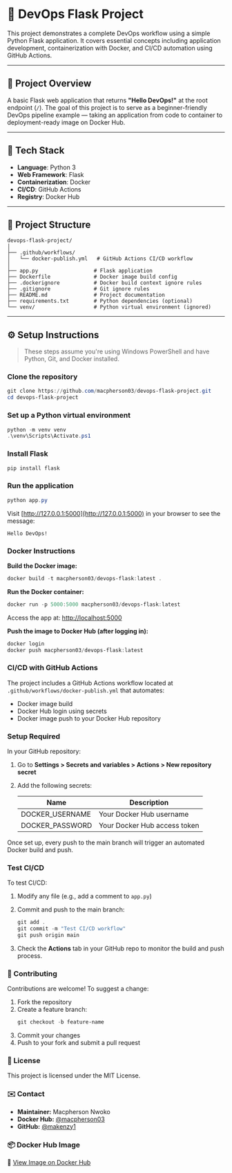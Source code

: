 # 🚀 DevOps Flask Project

This project demonstrates a complete DevOps workflow using a simple Python Flask application. It covers essential concepts including application development, containerization with Docker, and CI/CD automation using GitHub Actions.

---

## 📌 Project Overview

A basic Flask web application that returns **"Hello DevOps!"** at the root endpoint (`/`). The goal of this project is to serve as a beginner-friendly DevOps pipeline example — taking an application from code to container to deployment-ready image on Docker Hub.

---

## 🧰 Tech Stack

- **Language**: Python 3
- **Web Framework**: Flask
- **Containerization**: Docker
- **CI/CD**: GitHub Actions
- **Registry**: Docker Hub

---

## 📂 Project Structure

```
devops-flask-project/
│
├── .github/workflows/
│   └── docker-publish.yml   # GitHub Actions CI/CD workflow
│
├── app.py                  # Flask application
├── Dockerfile              # Docker image build config
├── .dockerignore           # Docker build context ignore rules
├── .gitignore              # Git ignore rules
├── README.md               # Project documentation
├── requirements.txt        # Python dependencies (optional)
└── venv/                   # Python virtual environment (ignored)
```

---

## ⚙️ Setup Instructions

> These steps assume you're using Windows PowerShell and have Python, Git, and Docker installed.

### Clone the repository

```powershell
git clone https://github.com/macpherson03/devops-flask-project.git
cd devops-flask-project
```

### Set up a Python virtual environment

```powershell
python -m venv venv
.\venv\Scripts\Activate.ps1
```

### Install Flask

```powershell
pip install flask
```

### Run the application

```powershell
python app.py
```
Visit [http://127.0.0.1:5000](http://127.0.0.1:5000) in your browser to see the message:

    Hello DevOps!

### Docker Instructions

**Build the Docker image:**
```powershell
docker build -t macpherson03/devops-flask:latest .
```

**Run the Docker container:**
```powershell
docker run -p 5000:5000 macpherson03/devops-flask:latest
```
Access the app at: [http://localhost:5000](http://localhost:5000)

**Push the image to Docker Hub (after logging in):**
```powershell
docker login
docker push macpherson03/devops-flask:latest
```

### CI/CD with GitHub Actions

The project includes a GitHub Actions workflow located at `.github/workflows/docker-publish.yml` that automates:

- Docker image build
- Docker Hub login using secrets
- Docker image push to your Docker Hub repository

### Setup Required

In your GitHub repository:

1. Go to **Settings > Secrets and variables > Actions > New repository secret**
2. Add the following secrets:

    | Name            | Description                  |
    |-----------------|-----------------------------|
    | DOCKER_USERNAME | Your Docker Hub username     |
    | DOCKER_PASSWORD | Your Docker Hub access token |

Once set up, every push to the main branch will trigger an automated Docker build and push.

### Test CI/CD

To test CI/CD:

1. Modify any file (e.g., add a comment to `app.py`)
2. Commit and push to the main branch:

    ```powershell
    git add .
    git commit -m "Test CI/CD workflow"
    git push origin main
    ```
3. Check the **Actions** tab in your GitHub repo to monitor the build and push process.

### 🙌 Contributing

Contributions are welcome! To suggest a change:

1. Fork the repository
2. Create a feature branch:
    ```powershell
    git checkout -b feature-name
    ```
3. Commit your changes
4. Push to your fork and submit a pull request

### 📄 License

This project is licensed under the MIT License.

### ✉️ Contact

- **Maintainer:** Macpherson Nwoko
- **Docker Hub:** [@macpherson03](https://hub.docker.com/u/macpherson03)
- **GitHub:** [@makenzy1](https://github.com/makenzy1)

### 📦 Docker Hub Image

🔗 [View Image on Docker Hub](https://hub.docker.com/r/macpherson03/devops-flask)

